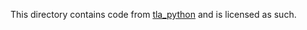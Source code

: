 This directory contains code from [tla_python](https://github.com/tlaplus/tla_python) and is licensed as such.
